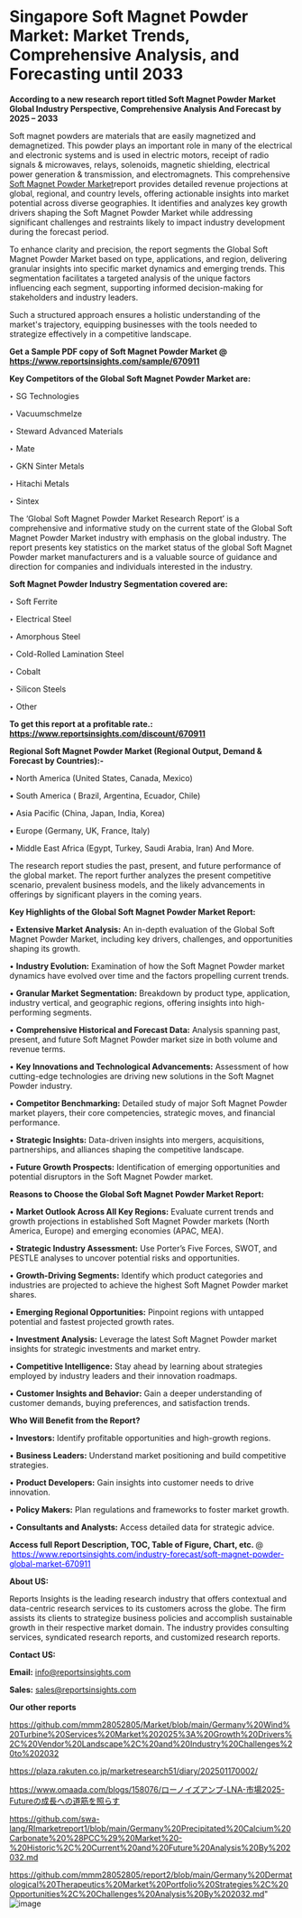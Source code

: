 # Singapore Soft Magnet Powder Market: Market Trends, Comprehensive Analysis, and Forecasting until 2033

<strong>According to a new research report titled Soft Magnet Powder Market Global Industry Perspective, Comprehensive Analysis And Forecast by 2025 – 2033</strong>

Soft magnet powders are materials that are easily magnetized and demagnetized. This powder plays an important role in many of the electrical and electronic systems and is used in electric motors, receipt of radio signals & microwaves, relays, solenoids, magnetic shielding, electrical power generation & transmission, and electromagnets. This comprehensive <a href=https://www.reportsinsights.com/sample/670911>Soft Magnet Powder Market</a>report provides detailed revenue projections at global, regional, and country levels, offering actionable insights into market potential across diverse geographies. It identifies and analyzes key growth drivers shaping the Soft Magnet Powder Market while addressing significant challenges and restraints likely to impact industry development during the forecast period.

To enhance clarity and precision, the report segments the Global Soft Magnet Powder Market based on type, applications, and region, delivering granular insights into specific market dynamics and emerging trends. This segmentation facilitates a targeted analysis of the unique factors influencing each segment, supporting informed decision-making for stakeholders and industry leaders.

Such a structured approach ensures a holistic understanding of the market's trajectory, equipping businesses with the tools needed to strategize effectively in a competitive landscape.

<strong>Get a Sample PDF copy of Soft Magnet Powder Market </strong><strong>@<a href=https://www.reportsinsights.com/sample/670911 style=color:#0000ff;> https://www.reportsinsights.com/sample/670911</a></strong></font>

<strong>Key Competitors of the Global Soft Magnet Powder Market are:</strong>

‣ SG Technologies

‣ Vacuumschmelze

‣ Steward Advanced Materials

‣ Mate

‣ GKN Sinter Metals

‣ Hitachi Metals

‣ Sintex

The ‘Global Soft Magnet Powder Market Research Report’ is a comprehensive and informative study on the current state of the Global Soft Magnet Powder Market industry with emphasis on the global industry. The report presents key statistics on the market status of the global Soft Magnet Powder market manufacturers and is a valuable source of guidance and direction for companies and individuals interested in the industry.

<strong>Soft Magnet Powder Industry Segmentation covered are:</strong>

‣ Soft Ferrite

‣ Electrical Steel

‣ Amorphous Steel

‣ Cold-Rolled Lamination Steel

‣ Cobalt

‣ Silicon Steels

‣ Other

<strong>To get this report at a profitable rate.: <a href=https://www.reportsinsights.com/discount/670911 style=color:#0000ff;>https://www.reportsinsights.com/discount/670911</a></strong></font>

<strong>Regional Soft Magnet Powder Market (Regional Output, Demand &amp; Forecast by Countries):-</strong>

• North America (United States, Canada, Mexico)

• South America ( Brazil, Argentina, Ecuador, Chile)

• Asia Pacific (China, Japan, India, Korea)

• Europe (Germany, UK, France, Italy)

• Middle East Africa (Egypt, Turkey, Saudi Arabia, Iran) And More.

The research report studies the past, present, and future performance of the global market. The report further analyzes the present competitive scenario, prevalent business models, and the likely advancements in offerings by significant players in the coming years.

<strong>Key Highlights of the Global Soft Magnet Powder Market Report:</strong>

• <strong>Extensive Market Analysis:</strong> An in-depth evaluation of the Global Soft Magnet Powder Market, including key drivers, challenges, and opportunities shaping its growth.

• <strong>Industry Evolution:</strong> Examination of how the Soft Magnet Powder market dynamics have evolved over time and the factors propelling current trends.

• <strong>Granular Market Segmentation:</strong> Breakdown by product type, application, industry vertical, and geographic regions, offering insights into high-performing segments.

• <strong>Comprehensive Historical and Forecast Data:</strong> Analysis spanning past, present, and future Soft Magnet Powder market size in both volume and revenue terms.

• <strong>Key Innovations and Technological Advancements:</strong> Assessment of how cutting-edge technologies are driving new solutions in the Soft Magnet Powder industry.

• <strong>Competitor Benchmarking:</strong> Detailed study of major Soft Magnet Powder market players, their core competencies, strategic moves, and financial performance.

• <strong>Strategic Insights:</strong> Data-driven insights into mergers, acquisitions, partnerships, and alliances shaping the competitive landscape.

• <strong>Future Growth Prospects:</strong> Identification of emerging opportunities and potential disruptors in the Soft Magnet Powder market.

<strong>Reasons to Choose the Global Soft Magnet Powder Market Report:</strong>

• <strong>Market Outlook Across All Key Regions:</strong> Evaluate current trends and growth projections in established Soft Magnet Powder markets (North America, Europe) and emerging economies (APAC, MEA).

• <strong>Strategic Industry Assessment:</strong> Use Porter’s Five Forces, SWOT, and PESTLE analyses to uncover potential risks and opportunities.

• <strong>Growth-Driving Segments:</strong> Identify which product categories and industries are projected to achieve the highest Soft Magnet Powder market shares.

• <strong>Emerging Regional Opportunities:</strong> Pinpoint regions with untapped potential and fastest projected growth rates.

• <strong>Investment Analysis:</strong> Leverage the latest Soft Magnet Powder market insights for strategic investments and market entry.

• <strong>Competitive Intelligence:</strong> Stay ahead by learning about strategies employed by industry leaders and their innovation roadmaps.

• <strong>Customer Insights and Behavior:</strong> Gain a deeper understanding of customer demands, buying preferences, and satisfaction trends.

<strong>Who Will Benefit from the Report?</strong>

• <strong>Investors:</strong> Identify profitable opportunities and high-growth regions.

• <strong>Business Leaders:</strong> Understand market positioning and build competitive strategies.

• <strong>Product Developers:</strong> Gain insights into customer needs to drive innovation.

• <strong>Policy Makers:</strong> Plan regulations and frameworks to foster market growth.

• <strong>Consultants and Analysts:</strong> Access detailed data for strategic advice.
</ul>
<strong>Access full Report Description, TOC, Table of Figure, Chart, etc. </strong>@  <a href=https://www.reportsinsights.com/industry-forecast/soft-magnet-powder-global-market-670911 style=color:#0000ff;>https://www.reportsinsights.com/industry-forecast/soft-magnet-powder-global-market-670911</a></font>

<strong><strong>About US</strong>:</strong>

Reports Insights is the leading research industry that offers contextual and data-centric research services to its customers across the globe. The firm assists its clients to strategize business policies and accomplish sustainable growth in their respective market domain. The industry provides consulting services, syndicated research reports, and customized research reports.

<strong>Contact US:</strong>

<p class=""""><b>Email:</b> <a href=mailto:info@reportsinsights.com>info@reportsinsights.com</a></p>
<p class=""""><b>Sales:</b> <a href=mailto:sales@reportsinsights.com>sales@reportsinsights.com</a></p>

<strong>Our other reports</strong>

<a href=https://github.com/mmm28052805/Market/blob/main/Germany%20Wind%20Turbine%20Services%20Market%202025%3A%20Growth%20Drivers%2C%20Vendor%20Landscape%2C%20and%20Industry%20Challenges%20to%202032>https://github.com/mmm28052805/Market/blob/main/Germany%20Wind%20Turbine%20Services%20Market%202025%3A%20Growth%20Drivers%2C%20Vendor%20Landscape%2C%20and%20Industry%20Challenges%20to%202032</a>

<a href=https://plaza.rakuten.co.jp/marketresearch51/diary/202501170002/>https://plaza.rakuten.co.jp/marketresearch51/diary/202501170002/</a>

<a href=https://www.omaada.com/blogs/158076/ローノイズアンプ-LNA-市場2025-Futureの成長への道筋を照らす>https://www.omaada.com/blogs/158076/ローノイズアンプ-LNA-市場2025-Futureの成長への道筋を照らす</a>

<a href=https://github.com/swa-lang/RImarketreport1/blob/main/Germany%20Precipitated%20Calcium%20Carbonate%20%28PCC%29%20Market%20-%20Historic%2C%20Current%20and%20Future%20Analysis%20By%202032.md>https://github.com/swa-lang/RImarketreport1/blob/main/Germany%20Precipitated%20Calcium%20Carbonate%20%28PCC%29%20Market%20-%20Historic%2C%20Current%20and%20Future%20Analysis%20By%202032.md</a>

<a href=https://github.com/mmm28052805/report2/blob/main/Germany%20Dermatological%20Therapeutics%20Market%20Portfolio%20Strategies%2C%20Opportunities%2C%20Challenges%20Analysis%20By%202032.md>https://github.com/mmm28052805/report2/blob/main/Germany%20Dermatological%20Therapeutics%20Market%20Portfolio%20Strategies%2C%20Opportunities%2C%20Challenges%20Analysis%20By%202032.md</a>"
![image](https://github.com/user-attachments/assets/0ec4d762-1086-4a0d-8c8f-188613cc7244)
